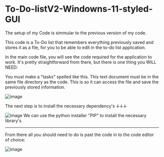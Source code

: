 # To-Do-listV2-Windowns-11-styled-GUI

The setup of my Code is simmular to the previous version of my code.

This code is a To-Do list that remembers everything previously saved and stores it as a file, for you to be able to edit in the to-do list application.

In the main code file, you will see the code required for the application to work. It's pretty straightforward from there, but there is one thing you WILL NEED:


You must make a "tasks" spelled like this. This text document must be in the same file directory as the code. This is so it can access the file and save the previously stored information.

![image](https://github.com/offEVO/To---Do-listV2-Windowns-11-styled-GUI/assets/140699812/9cec4f42-76a0-40dd-9012-14100e574848)

The next step is to install the necessary dependency's ↓↓↓

![image](https://github.com/offEVO/To---Do-listV2-Windowns-11-styled-GUI/assets/140699812/05e73e75-d96c-4a8d-83f6-f8df4d3141c6)
We can use the python installer "PIP" to install the necessary library's
___________________________________________________________________________________________________________________________________________
From there all you should need to do is past the code in to the code editor of choice:

![image](https://github.com/offEVO/To---Do-listV2-Windowns-11-styled-GUI/assets/140699812/83d41c90-6463-43e9-8234-76da1ec3da6d)
